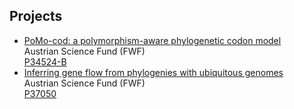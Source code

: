 ## Projects


* [PoMo-cod: a polymorphism-aware phylogenetic codon model](pomocod.md) <br/>  Austrian Science Fund (FWF) <br/>[P34524-B](https://pf.fwf.ac.at/en/research-in-practice/project-finder/53000)
* [Inferring gene flow from phylogenies with ubiquitous genomes](flowt.md) <br/>Austrian Science Fund (FWF) <br/>[P37050](https://www.fwf.ac.at/forschungsradar/10.55776/P37050)

